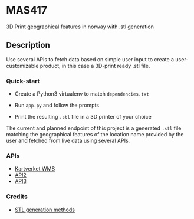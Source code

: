 # MAS417
3D Print geographical features in norway with .stl generation

## Description
Use several APIs to fetch data based on simple user input to create a user-customizable product, in this case a 3D-print ready .stl file.

### Quick-start
- Create a Python3 virtualenv to match `dependencies.txt`

- Run `app.py` and follow the prompts

- Print the resulting `.stl` file in a 3D printer of your choice

The current and planned endpoint of this project is a generated `.stl` file matching the geographical features of the location name provided by the user and fetched from live data using several APIs.

### APIs
- [Kartverket WMS](https://wms.geonorge.no/skwms1/wms.hoyde-dom?)
- [API2]()
- [API3]()

### Credits
- [STL generation methods](https://github.com/RobertABT/heightmap/tree/master/showstl)

### 